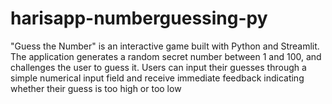 # harisapp-numberguessing-py
"Guess the Number" is an interactive game built with Python and Streamlit. The application generates a random secret number between 1 and 100, and challenges the user to guess it. Users can input their guesses through a simple numerical input field and receive immediate feedback indicating whether their guess is too high or too low
